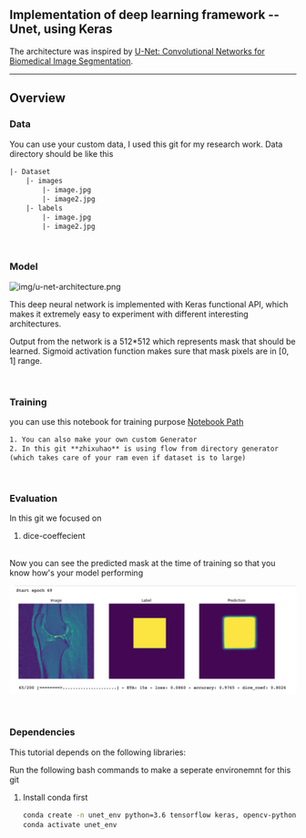 ## Implementation of deep learning framework -- Unet, using Keras

The architecture was inspired by [U-Net: Convolutional Networks for Biomedical Image Segmentation](http://lmb.informatik.uni-freiburg.de/people/ronneber/u-net/).

---

## Overview

### Data

You can use your custom data, I used this git for my research work. Data directory should be like this

```
|- Dataset
    |- images
        |- image.jpg
        |- image2.jpg
    |- labels
        |- image.jpg
        |- image2.jpg
```
<br>

### Model

![img/u-net-architecture.png](img/u-net-architecture.png)

This deep neural network is implemented with Keras functional API, which makes it extremely easy to experiment with different interesting architectures.

Output from the network is a 512*512 which represents mask that should be learned. Sigmoid activation function
makes sure that mask pixels are in \[0, 1\] range.

<br>

### Training

you can use this notebook for training purpose [Notebook Path](trainUnet.ipynb)
    
    1. You can also make your own custom Generator
    2. In this git **zhixuhao** is using flow from directory generator (which takes care of your ram even if dataset is to large)


<br>

### Evaluation

In this git we focused on 

1. dice-coeffecient 


<br>
Now you can see the predicted mask at the time of training so that you know how's your model performing

<br>

![img/u-net-architecture.png](img/prediction.png)



<br>

### Dependencies

This tutorial depends on the following libraries:

Run the following bash commands to make a seperate environemnt for this git

1. Install conda first
    ```bash
    conda create -n unet_env python=3.6 tensorflow keras, opencv-python matplotlib 
    conda activate unet_env
    ```






